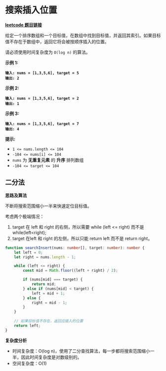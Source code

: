 # 搜索插入位置

[**leetcode 题目链接**](https://leetcode.cn/problems/search-insert-position/description/)

给定一个排序数组和一个目标值，在数组中找到目标值，并返回其索引。如果目标值不存在于数组中，返回它将会被按顺序插入的位置。

请必须使用时间复杂度为 `O(log n)` 的算法。

**示例 1:**

<pre><code><strong>输入: nums = [1,3,5,6], target = 5
</strong><strong>输出: 2
</strong></code></pre>

**示例 2:**

<pre><code><strong>输入: nums = [1,3,5,6], target = 2
</strong><strong>输出: 1
</strong></code></pre>

**示例 3:**

<pre><code><strong>输入: nums = [1,3,5,6], target = 7
</strong><strong>输出: 4
</strong></code></pre>

**提示:**

* `1 <= nums.length <= 104`
* `-104 <= nums[i] <= 104`
* `nums` 为 **无重复元素** 的 **升序** 排列数组
* `-104 <= target <= 104`

## 二分法

**思路及算法**

不断将搜索范围缩小一半来快速定位目标值。

考虑两个极端情况：

1. target 在 left 和 right 的右侧，所以需要 while (left <= right) 而不是 while(left\<right);
2. target 在left 和 right 的左侧，所以只能 return left 而不是 return right。

```typescript
function searchInsert(nums: number[], target: number): number {
    let left = 0;
    let right = nums.length - 1;

    while (left <= right) {
        const mid = Math.floor((left + right) / 2);

        if (nums[mid] === target) {
            return mid;
        } else if (nums[mid] < target) {
            left = mid + 1;
        } else {
            right = mid - 1;
        }
    }
    
    // 如果目标值不存在，返回应插入的位置
    return left;
}
```

**复杂度分析**

* 时间复杂度：O(log n)，使用了二分查找算法，每一步都将搜索范围缩小一半，因此时间复杂度是对数级别的。
* 空间复杂度：O(1)

